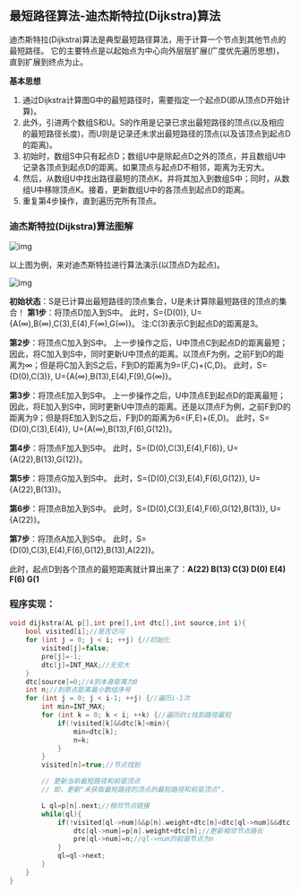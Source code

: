 ## **最短路径算法-迪杰斯特拉(Dijkstra)算法**

迪杰斯特拉(Dijkstra)算法是典型最短路径算法，用于计算一个节点到其他节点的最短路径。
它的主要特点是以起始点为中心向外层层扩展(广度优先遍历思想)，直到扩展到终点为止。


**基本思想**

1. 通过Dijkstra计算图G中的最短路径时，需要指定一个起点D(即从顶点D开始计算)。
2. 此外，引进两个数组S和U。S的作用是记录已求出最短路径的顶点(以及相应的最短路径长度)，而U则是记录还未求出最短路径的顶点(以及该顶点到起点D的距离)。
3. 初始时，数组S中只有起点D；数组U中是除起点D之外的顶点，并且数组U中记录各顶点到起点D的距离。如果顶点与起点D不相邻，距离为无穷大。
4. 然后，从数组U中找出路径最短的顶点K，并将其加入到数组S中；同时，从数组U中移除顶点K。接着，更新数组U中的各顶点到起点D的距离。
5. 重复第4步操作，直到遍历完所有顶点。

### **迪杰斯特拉(Dijkstra)算法图解**



![img](https://pic1.zhimg.com/80/v2-cdd360483874245e65eb96c8374b598c_1440w.webp)



以上图为例，来对迪杰斯特拉进行算法演示(以顶点D为起点)。

![img](https://pic4.zhimg.com/80/v2-d29190c3a51249cbbc0be5ed8ebb7c13_1440w.webp)



**初始状态**：S是已计算出最短路径的顶点集合，U是未计算除最短路径的顶点的集合！
**第1步**：将顶点D加入到S中。
此时，S={D(0)}, U={A(∞),B(∞),C(3),E(4),F(∞),G(∞)}。 注:C(3)表示C到起点D的距离是3。

**第2步**：将顶点C加入到S中。
上一步操作之后，U中顶点C到起点D的距离最短；因此，将C加入到S中，同时更新U中顶点的距离。以顶点F为例，之前F到D的距离为∞；但是将C加入到S之后，F到D的距离为9=(F,C)+(C,D)。
此时，S={D(0),C(3)}, U={A(∞),B(13),E(4),F(9),G(∞)}。

**第3步**：将顶点E加入到S中。
上一步操作之后，U中顶点E到起点D的距离最短；因此，将E加入到S中，同时更新U中顶点的距离。还是以顶点F为例，之前F到D的距离为9；但是将E加入到S之后，F到D的距离为6=(F,E)+(E,D)。
此时，S={D(0),C(3),E(4)}, U={A(∞),B(13),F(6),G(12)}。

**第4步**：将顶点F加入到S中。
此时，S={D(0),C(3),E(4),F(6)}, U={A(22),B(13),G(12)}。

**第5步**：将顶点G加入到S中。
此时，S={D(0),C(3),E(4),F(6),G(12)}, U={A(22),B(13)}。

**第6步**：将顶点B加入到S中。
此时，S={D(0),C(3),E(4),F(6),G(12),B(13)}, U={A(22)}。

**第7步**：将顶点A加入到S中。
此时，S={D(0),C(3),E(4),F(6),G(12),B(13),A(22)}。

此时，起点D到各个顶点的最短距离就计算出来了：**A(22) B(13) C(3) D(0) E(4) F(6) G(1**

### 程序实现：

```c
void dijkstra(AL p[],int pre[],int dtc[],int source,int i){
    bool visited[i];//是否访问
    for (int j = 0; j < i; ++j) {//初始化
        visited[j]=false;
        pre[j]=-1;
        dtc[j]=INT_MAX;//无穷大
    }
    dtc[source]=0;//A到本身距离为0
    int n;//到原点距离最小数组序号
    for (int j = 0; j < i-1; ++j) {//遍历i-1次
        int min=INT_MAX;
        for (int k = 0; k < i; ++k) {//遍历dtc找到路径最短
            if(!visited[k]&&dtc[k]<min){
                min=dtc[k];
                n=k;
            }
        }
        visited[n]=true;//节点找到

        // 更新当前最短路径和前驱顶点
        // 即，更新"未获取最短路径的顶点的最短路径和前驱顶点"。

        L ql=p[n].next;//相邻节点链接
        while(ql){
            if(!visited[ql->num]&&p[n].weight+dtc[n]<dtc[ql->num]&&dtc[n]!=INT_MAX){
                dtc[ql->num]=p[n].weight+dtc[n];//更新相邻节点路长
                pre[ql->num]=n;//ql->num的前驱节点为n
            }
            ql=ql->next;
        }
    }
}

```

